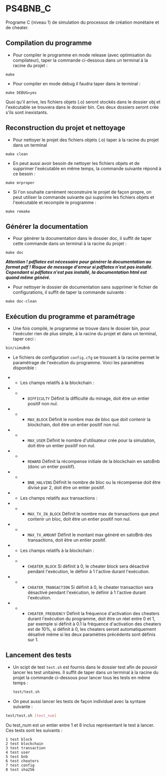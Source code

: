 # PS4BNB_C
  Programe C (niveau 1) de simulation du processus de création monétaire et de cheater.

## Compilation du programme
  - Pour compiler le programme en mode release (avec optimisation du compilateur), taper la commande ci-dessous dans un terminal à la racine du projet : 
  ```make
  make
  ```
  
- Pour compiler en mode debug il faudra taper dans le terminal :
```make
make DEBUG=yes
```
Quoi qu'il arrive, les fichiers objets (.o) seront stockés dans le dossier obj et l'exécutable se trouvera dans le dossier bin. Ces deux dossiers seront crée s'ils sont inexistants.

## Reconstruction du projet et nettoyage
  - Pour nettoyer le projet des fichiers objets (.o) taper à la racine du projet dans un terminal
  ```make
  make clean
  ```
  - En peut aussi avoir besoin de nettoyer les fichiers objets et de supprimer l'exécutable en même temps, la commande suivante répond à ce besoin :
  ```make
  make mrproper
  ```
  - Si l'on souhaite carrément reconstruire le projet de façon propre, on peut utiliser la commande suivante qui supprime les fichiers objets et l'exécutable et recompile le programme :
  ```make
  make remake
  ```
## Générer la documentation
  - Pour générer la documentation dans le dossier doc, il suffit de taper cette commande dans un terminal à la racine du projet :
  ```make
  make doc
  ```
  ***Attention ! pdflatex est nécessaire pour générer la documentation au format pdf ! Risque de message d'erreur si pdflatex n'est pas installé.
  Cependant si pdflatex n'est pas installé, la documentation html est quand même généré.***

  - Pour nettoyer le dossier de documentation sans supprimer le fichier de configurations, il suffit de taper la commande suivante :
  ```make
  make doc-clean
  ```
## Exécution du programme et paramétrage
  - Une fois compilé, le programme se trouve dans le dossier bin, pour l'exécuter rien de plus simple, à la racine du projet et dans un terminal, taper ceci :
  ```sh
  bin/simuBnb
  ```
  - Le fichiers de configuration `config.cfg` se trouvant à la racine permet le paramétrage de l'exécution du programme. Voici les paramètres disponible :
  - - Les champs relatifs à la blockchain :
  - - - `DIFFICULTY`    Définit la difficulté du minage, doit être un entier positif non nul.
  - - - `MAX_BLOCK`     Définit le nombre max de bloc que doit contenir la blockchain, doit être un entier positif non nul.
  - - - `MAX_USER`      Définit le nombre d'utilisateur crée pour la simulation, doit être un entier positif non nul.
  - - - `REWARD`        Définit la récompense initiale de la blockchain en satoBnb (donc un entier positif).
  - - - `BNB_HALVING`   Définit le nombre de bloc ou la récompense doit être divisé par 2, doit être un entier positif.

  - - Les champs relatifs aux transactions :
  - - - `MAX_TX_IN_BLOCK`   Définit le nombre max de transactions que peut contenir un bloc, doit être un entier positif non nul.
  - - - `MAX_TX_AMOUNT`     Définit le montant max généré en satoBnb des transactions, doit être un entier positif.

  - - Les champs relatifs à la blockchain :
  - - - `CHEATER_BLOCK`          Si définit à 0, le cheater block sera désactivé pendant l'exécution, le définir à 1 l'active durant l'exécution.
  - - - `CHEATER_TRANSACTION`    Si définit à 0, le cheater transaction sera désactivé pendant l'exécution, le définir à 1 l'active durant l'exécution.
  - - - `CHEATER_FREQUENCY`      Définit la fréquence d'activation des cheaters durant l'exécution du programme, doit être un réel entre 0 et 1, par exemple si définit à 0.1 la fréquence d'activation des cheaters est de 10%, si définit à 0, les cheaters seront automatiquement désativé même si les deux paramètres précédents sont définis sur 1.
  
  ## Lancement des tests
  - Un scipt de test `test.sh` est fournis dans le dossier test afin de pouvoir lancer les test unitaires. Il suffit de taper dans un terminal à la racine du projet la commande ci-dessous pour lancer tous les tests en même temps :
    ```sh
    test/test.sh
    ```
  - On peut aussi lancer les tests de façon individuel avec la syntaxe suivante :
  ```sh
  test/test.sh [test_num]
  ```
  Ou test_num est un entier entre 1 et 8 inclus représentant le test à lancer. Ces tests sont les suivants :
  ```
  1 test block
  2 test blockchain
  3 test transaction
  4 test user
  5 test bnb
  6 test cheaters
  7 test config
  8 test sha256
  ```